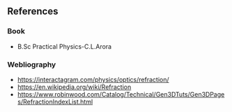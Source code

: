 ## References 
### Book
- B.Sc Practical Physics-C.L.Arora

### Webliography

- https://interactagram.com/physics/optics/refraction/
- https://en.wikipedia.org/wiki/Refraction
- https://www.robinwood.com/Catalog/Technical/Gen3DTuts/Gen3DPages/RefractionIndexList.html
